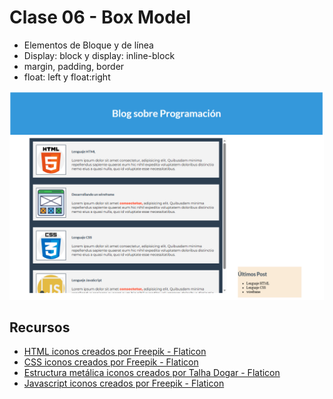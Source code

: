 # Clase 06 - Box Model

- Elementos de Bloque y de línea
- Display: block y display: inline-block
- margin, padding, border
- float: left y float:right

![Captura](Captura.PNG)

## Recursos
- [HTML iconos creados por Freepik - Flaticon](https://www.flaticon.es/iconos-gratis/html-5)
- [CSS iconos creados por Freepik - Flaticon](https://www.flaticon.es/iconos-gratis/css)
- [Estructura metálica iconos creados por Talha Dogar - Flaticon](https://www.flaticon.es/iconos-gratis/estructura-metalica)
- [Javascript iconos creados por Freepik - Flaticon](https://www.flaticon.es/iconos-gratis/javascrip)




